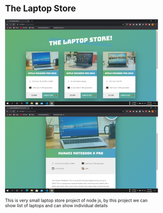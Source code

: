 # The Laptop Store

![alt text](https://github.com/zakariabijoy/TheLaptopStore/blob/master/data/img/project_ss1.png)
![alt text](https://github.com/zakariabijoy/TheLaptopStore/blob/master/data/img/project_ss2.png)

This is very small laptop store project of node js, by this  project we can show list of laptops and can show individual details
